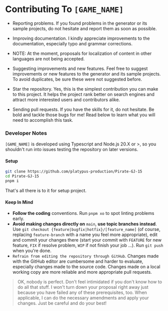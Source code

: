 # Contributing To `[GAME_NAME]`

- Reporting problems. If you found problems in the generator or its sample projects, do not hesitate and report them as soon as possible.

- Improving documentation. I kindly appreciate improvements to the documentation, especially typo and grammar corrections.

- NOTE: At the moment, proposals for localization of content in other languages are not being accepted.

- Suggesting improvements and new features. Feel free to suggest improvements or new features to the generator and its sample projects. To avoid duplicates, be sure these were not suggested before.

- Star the repository. Yes, this is the simplest contribution you can make to this project. It helps the project rank better on search engines and attract more interested users and contributors alike.

- Sending pull requests. If you have the skills for it, do not hesitate. Be bold and tackle those bugs for me! Read below to learn what you will need to accomplish this task.

### Developer Notes

`[GAME_NAME]` is developed using Typescript and Node.js 20.X or >, so you shouldn't run into issues testing the repository on later versions.

#### Setup

```sh
git clone https://github.com/platypus-production/Pirate-GJ-15
cd Pirate-GJ-15
pnpm i
```

That's all there is to it for setup project.

#### Keep In Mind

- **Follow the coding** conventions. Run `pnpm xo` to spot linting problems early.
- **Avoid making changes directly on** `main`, **use topic branches instead**. Use `git checkout {feature|bugfix|hotfix}/[feature_name]` (of course, replacing `feature-branch` with a name you feel more appropriate), edit and commit your changes there (start your commit with `FEATURE` for new feature, `FIX` if resolve problem, `WIP` if not finish your job ...). Run `git push` when you're done.
- `Refrain from editing the repository through GitHub`. Changes made with the GitHub editor are cumbersome and harder to evaluate, especially changes made to the source code. Changes made on a local working copy are more reliable and more appropriate pull requests.

> OK, nobody is perfect. Don't feel intimidated if you don't know how to do all that stuff. I won't turn down your proposal right away just because you have failed any of these prerequisites, too. When applicable, I can do the necessary amendments and apply your changes. Just be careful and do your best!